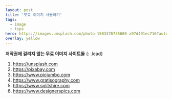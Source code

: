 ```yaml
---
layout: post
title: '무료 이미지 사용하기'
tags:
  - image
  - tips
hero: https://images.unsplash.com/photo-1503376735680-a97d491ec716?auto=format&fit=crop&w=800&q=60&ixid=dW5zcGxhc2guY29tOzs7Ozs%3D
overlay: yellow
---
```


**저작권에 걸리지 않는 무료 이미지 사이트들**
{: .lead}

1. https://unsplash.com
2. https://pixabay.com
3. https://www.picjumbo.com
4. https://www.gratisography.com
5. https://www.splitshire.com
6. https://www.designerspics.com

